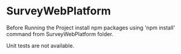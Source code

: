 # SurveyWebPlatform

Before Running the Project install npm packages using 'npm install' command from SurveyWebPlatform folder.

Unit tests are not available.
